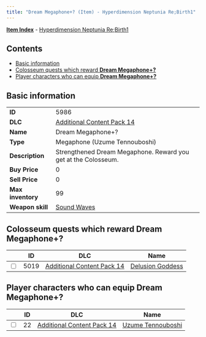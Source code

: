 ```yaml
---
title: "Dream Megaphone+? (Item) - Hyperdimension Neptunia Re;Birth1"
---
```


[**Item Index**](/neptunia/rb1/item/index.html) - [Hyperdimension Neptunia Re;Birth1](/neptunia/rb1)

## Contents

- [Basic information](#basic-information)
- [Colosseum quests which reward **Dream Megaphone+?**](#colosseum-quests-which-reward-dream-megaphone)
- [Player characters who can equip **Dream Megaphone+?**](#player-characters-who-can-equip-dream-megaphone)

## Basic information

|   |   |
| -- | -- |
| **ID** | 5986 |
| **DLC** | [Additional Content Pack 14](/neptunia/rb1/dlc/23-pack14.html) |
| **Name** | Dream Megaphone+? |
| **Type** | Megaphone (Uzume Tennouboshi) |
| **Description** | Strengthened Dream Megaphone. Reward you get at the Colosseum. |
| **Buy Price** | 0 |
| **Sell Price** | 0 |
| **Max inventory** | 99 |
| **Weapon skill** | [Sound Waves](/neptunia/rb1/skill/23-3701-sound-waves.html) |


## Colosseum quests which reward **Dream Megaphone+?**

|    | ID | DLC | Name |
| -- | -- | --- | ---- |
| <input type="checkbox" id="rb1-colosseum-23-5019" class="trackbox" /> | 5019 | [Additional Content Pack 14](/neptunia/rb1/dlc/23-pack14.html) | [Delusion Goddess](/neptunia/rb1/colosseum/23-5019-delusion-goddess.html) |


## Player characters who can equip **Dream Megaphone+?**

|    | ID | DLC | Name |
| -- | -- | --- | ---- |
| <input type="checkbox" id="rb1-player-23-22" class="trackbox" /> | 22 | [Additional Content Pack 14](/neptunia/rb1/dlc/23-pack14.html) | [Uzume Tennouboshi](/neptunia/rb1/player/23-22-uzume-tennouboshi.html) |
